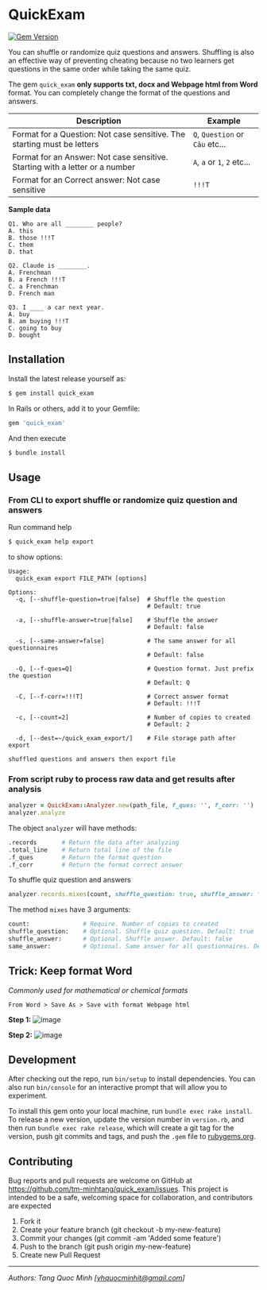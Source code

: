 # QuickExam

[![Gem Version](https://badge.fury.io/rb/quick_exam.svg)](https://badge.fury.io/rb/quick_exam)

You can shuffle or randomize quiz questions and answers. Shuffling is also an effective way of preventing cheating because no two learners get questions in the same order while taking the same quiz.

The gem `quick_exam` **only supports txt, docx and Webpage html from Word** format. You can completely change the format of the questions and answers.


| Description | Example |
|-------------|------------------------|
| Format for a Question: Not case sensitive. The starting must be letters | `Q`, `Question` or `Câu` etc... |
| Format for an Answer: Not case sensitive. Starting with a letter or a number | `A`, `a` or `1`, `2` etc... |
| Format for an Correct answer: Not case sensitive | `!!!T` |

**Sample data**
```
Q1. Who are all ________ people?
A. this
B. those !!!T
C. them
D. that

Q2. Claude is ________.
A. Frenchman
B. a French !!!T
C. a Frenchman
D. French man

Q3. I ____ a car next year.
A. buy
B. am buying !!!T
C. going to buy
D. bought
```

## Installation

Install the latest release yourself as:

```bash
$ gem install quick_exam
```

In Rails or others, add it to your Gemfile:

```ruby
gem 'quick_exam'
```

And then execute

```bash
$ bundle install
```

## Usage

### From CLI to export shuffle or randomize quiz question and answers

Run command help

```bash
$ quick_exam help export
```
to show options:

```
Usage:
  quick_exam export FILE_PATH [options]

Options:
  -q, [--shuffle-question=true|false]  # Shuffle the question
                                       # Default: true

  -a, [--shuffle-answer=true|false]    # Shuffle the answer
                                       # Default: false

  -s, [--same-answer=false]            # The same answer for all questionnaires
                                       # Default: false

  -Q, [--f-ques=Q]                     # Question format. Just prefix the question
                                       # Default: Q

  -C, [--f-corr=!!!T]                  # Correct answer format
                                       # Default: !!!T

  -c, [--count=2]                      # Number of copies to created
                                       # Default: 2

  -d, [--dest=~/quick_exam_export/]    # File storage path after export

shuffled questions and answers then export file
```

### From script ruby to process raw data and get results after analysis


```ruby
analyzer = QuickExam::Analyzer.new(path_file, f_ques: '', f_corr: '')
analyzer.analyze
```

The object `analyzer` will have methods:

```bash
.records       # Return the data after analyzing
.total_line    # Return total line of the file
.f_ques        # Return the format question
.f_corr        # Return the format correct answer
```

To shuffle quiz question and answers

```ruby
analyzer.records.mixes(count, shuffle_question: true, shuffle_answer: false, same_answer: false)
```

The method `mixes` have 3 arguments:

```bash
count:               # Require. Number of copies to created
shuffle_question:    # Optional. Shuffle quiz question. Default: true
shuffle_answer:      # Optional. Shuffle answer. Default: false
same_answer:         # Optional. Same answer for all questionnaires. Default: false
```

## Trick: Keep format Word

_Commonly used for mathematical or chemical formats_

`From Word > Save As > Save with format Webpage html`

**Step 1:**
![image](https://user-images.githubusercontent.com/26104119/93707761-8a5a7080-fb5b-11ea-9df5-ca34a603ab4b.png)

**Step 2:**
![image](https://user-images.githubusercontent.com/26104119/93707825-e1f8dc00-fb5b-11ea-8518-af07415ba4f3.png)

## Development

After checking out the repo, run `bin/setup` to install dependencies. You can also run `bin/console` for an interactive prompt that will allow you to experiment.

To install this gem onto your local machine, run `bundle exec rake install`. To release a new version, update the version number in `version.rb`, and then run `bundle exec rake release`, which will create a git tag for the version, push git commits and tags, and push the `.gem` file to [rubygems.org](https://rubygems.org).

## Contributing

Bug reports and pull requests are welcome on GitHub at https://github.com/tm-minhtang/quick_exam/issues. This project is intended to be a safe, welcoming space for collaboration, and contributors are expected

1. Fork it
2. Create your feature branch (git checkout -b my-new-feature)
3. Commit your changes (git commit -am 'Added some feature')
4. Push to the branch (git push origin my-new-feature)
5. Create new Pull Request

---
_Authors: Tang Quoc Minh [vhquocminhit@gmail.com]_
